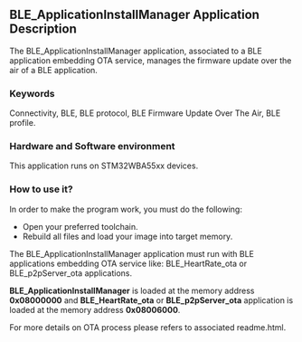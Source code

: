 ## __BLE_ApplicationInstallManager Application Description__

The BLE_ApplicationInstallManager application, associated to a BLE application embedding OTA service, manages the firmware update over the air of a BLE application.  

### __Keywords__

Connectivity, BLE, BLE protocol, BLE Firmware Update Over The Air, BLE profile.  

### __Hardware and Software environment__

This application runs on STM32WBA55xx devices.  
    
### __How to use it?__

In order to make the program work, you must do the following:  

 - Open your preferred toolchain.  
 - Rebuild all files and load your image into target memory.  

The BLE_ApplicationInstallManager application must run with BLE applications embedding OTA service like: BLE_HeartRate_ota or BLE_p2pServer_ota applications.  

__BLE_ApplicationInstallManager__ is loaded at the memory address __0x08000000__ and __BLE_HeartRate_ota__ or __BLE_p2pServer_ota__ application is loaded at the memory address __0x08006000__.  

For more details on OTA process please refers to associated readme.html.  

